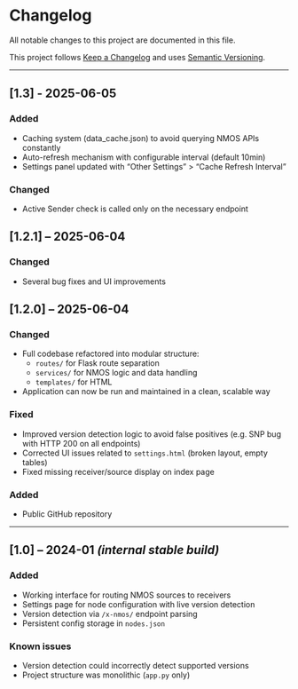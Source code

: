 # Changelog

All notable changes to this project are documented in this file.

This project follows [Keep a Changelog](https://keepachangelog.com/en/1.0.0/)
and uses [Semantic Versioning](https://semver.org/).

---

## [1.3] - 2025-06-05
### Added
- Caching system (data_cache.json) to avoid querying NMOS APIs constantly
- Auto-refresh mechanism with configurable interval (default 10min)
- Settings panel updated with “Other Settings” > “Cache Refresh Interval”

### Changed
- Active Sender check is called only on the necessary endpoint

## [1.2.1] – 2025-06-04
### Changed
- Several bug fixes and UI improvements

## [1.2.0] – 2025-06-04
### Changed
- Full codebase refactored into modular structure:
  - `routes/` for Flask route separation
  - `services/` for NMOS logic and data handling
  - `templates/` for HTML
- Application can now be run and maintained in a clean, scalable way

### Fixed
- Improved version detection logic to avoid false positives (e.g. SNP bug with HTTP 200 on all endpoints)
- Corrected UI issues related to `settings.html` (broken layout, empty tables)
- Fixed missing receiver/source display on index page

### Added
- Public GitHub repository
---

## [1.0] – 2024-01 *(internal stable build)*
### Added
- Working interface for routing NMOS sources to receivers
- Settings page for node configuration with live version detection
- Version detection via `/x-nmos/` endpoint parsing
- Persistent config storage in `nodes.json`

### Known issues
- Version detection could incorrectly detect supported versions
- Project structure was monolithic (`app.py` only)
